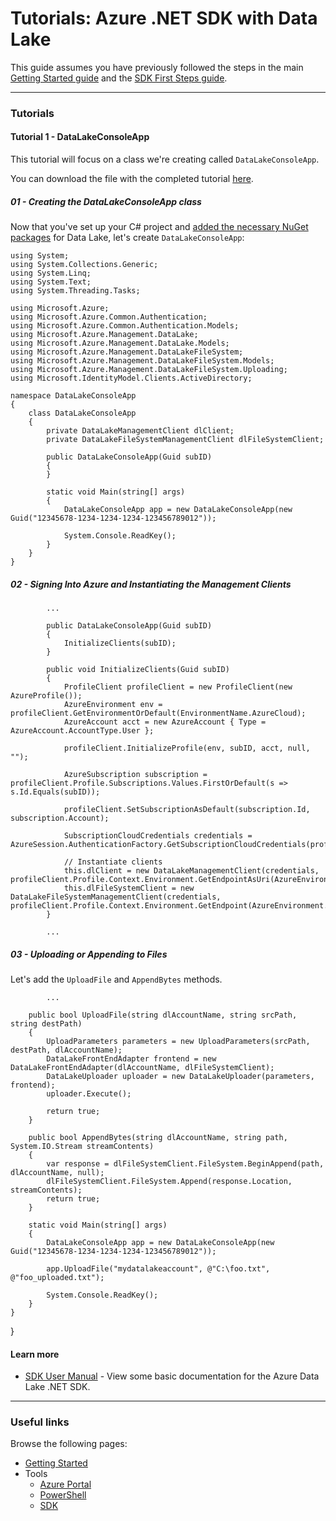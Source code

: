 # Tutorials: Azure .NET SDK with Data Lake

This guide assumes you have previously followed the steps in the main [Getting Started guide](../GettingStarted.md) and the [SDK First Steps guide](FirstSteps.md).

------------

### Tutorials

#### Tutorial 1 - DataLakeConsoleApp

This tutorial will focus on a class we're creating called ``DataLakeConsoleApp``.

You can download the file with the completed tutorial [here](src/DataLakeConsoleApp.cs).

##### 01 - Creating the DataLakeConsoleApp class

Now that you've set up your C# project and [added the necessary NuGet packages](FirstSteps.md) for Data Lake, let's create ``DataLakeConsoleApp``:

    using System;
    using System.Collections.Generic;
    using System.Linq;
    using System.Text;
    using System.Threading.Tasks;
    
    using Microsoft.Azure;
    using Microsoft.Azure.Common.Authentication;
    using Microsoft.Azure.Common.Authentication.Models;
    using Microsoft.Azure.Management.DataLake;
    using Microsoft.Azure.Management.DataLake.Models;
    using Microsoft.Azure.Management.DataLakeFileSystem;
    using Microsoft.Azure.Management.DataLakeFileSystem.Models;
    using Microsoft.Azure.Management.DataLakeFileSystem.Uploading;
    using Microsoft.IdentityModel.Clients.ActiveDirectory;
    
    namespace DataLakeConsoleApp
    {
        class DataLakeConsoleApp
        {
            private DataLakeManagementClient dlClient;
            private DataLakeFileSystemManagementClient dlFileSystemClient;
    
            public DataLakeConsoleApp(Guid subID)
            {
            }
    
            static void Main(string[] args)
            {
                DataLakeConsoleApp app = new DataLakeConsoleApp(new Guid("12345678-1234-1234-1234-123456789012"));
    
                System.Console.ReadKey();
            }
        }
    }

##### 02 - Signing Into Azure and Instantiating the Management Clients

            ...

            public DataLakeConsoleApp(Guid subID)
            {
                InitializeClients(subID);
            }
    
            public void InitializeClients(Guid subID)
            {
                ProfileClient profileClient = new ProfileClient(new AzureProfile());
                AzureEnvironment env = profileClient.GetEnvironmentOrDefault(EnvironmentName.AzureCloud);
                AzureAccount acct = new AzureAccount { Type = AzureAccount.AccountType.User };
    
                profileClient.InitializeProfile(env, subID, acct, null, "");
    
                AzureSubscription subscription = profileClient.Profile.Subscriptions.Values.FirstOrDefault(s => s.Id.Equals(subID));
    
                profileClient.SetSubscriptionAsDefault(subscription.Id, subscription.Account);
    
                SubscriptionCloudCredentials credentials = AzureSession.AuthenticationFactory.GetSubscriptionCloudCredentials(profileClient.Profile.Context);
    
                // Instantiate clients
                this.dlClient = new DataLakeManagementClient(credentials, profileClient.Profile.Context.Environment.GetEndpointAsUri(AzureEnvironment.Endpoint.ResourceManager));
                this.dlFileSystemClient = new DataLakeFileSystemManagementClient(credentials, profileClient.Profile.Context.Environment.GetEndpoint(AzureEnvironment.Endpoint.AzureDataLakeFileSystemEndpointSuffix));
            }

            ...
            
##### 03 - Uploading or Appending to Files

Let's add the ``UploadFile`` and ``AppendBytes`` methods.

            ...
            
        public bool UploadFile(string dlAccountName, string srcPath, string destPath)
        {
            UploadParameters parameters = new UploadParameters(srcPath, destPath, dlAccountName);
            DataLakeFrontEndAdapter frontend = new DataLakeFrontEndAdapter(dlAccountName, dlFileSystemClient);
            DataLakeUploader uploader = new DataLakeUploader(parameters, frontend);
            uploader.Execute();

            return true;
        }

        public bool AppendBytes(string dlAccountName, string path, System.IO.Stream streamContents)
        {
            var response = dlFileSystemClient.FileSystem.BeginAppend(path, dlAccountName, null);
            dlFileSystemClient.FileSystem.Append(response.Location, streamContents);
            return true;
        }

        static void Main(string[] args)
        {
            DataLakeConsoleApp app = new DataLakeConsoleApp(new Guid("12345678-1234-1234-1234-123456789012"));

            app.UploadFile("mydatalakeaccount", @"C:\foo.txt", @"foo_uploaded.txt");

            System.Console.ReadKey();
        }
    }
}

#### Learn more
* [SDK User Manual](UserManual.md) - View some basic documentation for the Azure Data Lake .NET SDK.

------------

### Useful links

Browse the following pages:

* [Getting Started](../GettingStarted.md)
* Tools
    * [Azure Portal](../AzurePortal/FirstSteps.md)
    * [PowerShell](../PowerShell/FirstSteps.md)
    * [SDK](../SDK/FirstSteps.md)

